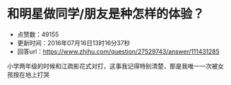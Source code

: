 # 和明星做同学/朋友是种怎样的体验？
- 点赞数：49155
- 更新时间：2016年07月16日13时16分37秒
- 回答url：https://www.zhihu.com/question/27529743/answer/111431285
<body>
 <p data-pid="BXTBOmhK">小学两年级的时候和江疏影花式对打，这事我记得特别清楚，那是我唯一一次被女孩按在地上打哭</p>
</body>